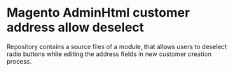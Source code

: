 # Magento AdminHtml customer address allow deselect
Repository contains a source files of a module, that allows users to deselect radio buttons while editing the address fields in new customer creation process.
